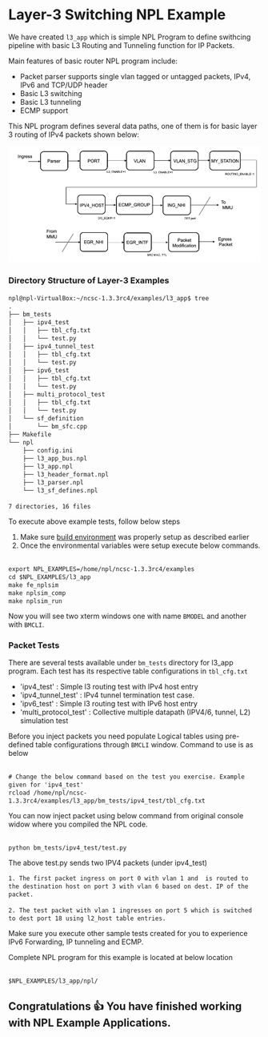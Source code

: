 

# Layer-3 Switching NPL Example

We have created ```l3_app``` which is simple NPL Program  to define swithcing pipeline with basic L3 Routing and Tunneling function for IP Packets. 


Main features of basic router NPL program include:
 - Packet parser supports single vlan tagged or untagged packets, IPv4, IPv6 and TCP/UDP header
 - Basic L3 switching
 - Basic L3 tunneling
 - ECMP support

This NPL program defines several data paths, one of them is for basic layer 3 routing of IPv4 packets shown below:

![Layer-3 Pipeline](/Layer-3/Layer-3.png)

### Directory Structure of Layer-3 Examples

`````
npl@npl-VirtualBox:~/ncsc-1.3.3rc4/examples/l3_app$ tree
.
├── bm_tests
│   ├── ipv4_test
│   │   ├── tbl_cfg.txt
│   │   └── test.py
│   ├── ipv4_tunnel_test
│   │   ├── tbl_cfg.txt
│   │   └── test.py
│   ├── ipv6_test
│   │   ├── tbl_cfg.txt
│   │   └── test.py
│   ├── multi_protocol_test
│   │   ├── tbl_cfg.txt
│   │   └── test.py
│   └── sf_definition
│       └── bm_sfc.cpp
├── Makefile
└── npl
    ├── config.ini
    ├── l3_app_bus.npl
    ├── l3_app.npl
    ├── l3_header_format.npl
    ├── l3_parser.npl
    └── l3_sf_defines.npl

7 directories, 16 files

`````

To execute above example tests, follow below steps

1. Make sure [build environment](https://github.com/nplang/NPL-Tutorials#npl-build-enivronment) was properly setup as described earlier
2. Once the environmental variables were setup execute below commands. 
````

export NPL_EXAMPLES=/home/npl/ncsc-1.3.3rc4/examples
cd $NPL_EXAMPLES/l3_app
make fe_nplsim
make nplsim_comp
make nplsim_run

````

Now you will see two xterm windows one with name ```BMODEL``` and another with ```BMCLI```. 

### Packet Tests

There are several tests available under ```bm_tests``` directory for l3_app program. Each test has its respective table configurations in ```tbl_cfg.txt```

 - 'ipv4_test' : Simple l3 routing test with IPv4 host entry
 - 'ipv4_tunnel_test' : IPv4 tunnel termination test case.
 - 'ipv6_test' : Simple l3 routing test with IPv6 host entry
 - 'multi_protocol_test' : Collective multiple datapath (IPV4/6, tunnel, L2) simulation test


Before you inject packets you need populate Logical tables using pre-defined table configurations through ```BMCLI``` window. Command to use is as below 

````

# Change the below command based on the test you exercise. Example given for 'ipv4_test'
rcload /home/npl/ncsc-1.3.3rc4/examples/l3_app/bm_tests/ipv4_test/tbl_cfg.txt

````

You can now inject packet using below command  from original console widow where you compiled the NPL code. 

````

python bm_tests/ipv4_test/test.py

````

The above test.py sends two IPV4 packets (under ipv4_test)

````
1. The first packet ingress on port 0 with vlan 1 and  is routed to the destination host on port 3 with vlan 6 based on dest. IP of the packet. 

2. The test packet with vlan 1 ingresses on port 5 which is switched to dest port 18 using l2_host table entries. 

`````

Make sure you execute other sample tests created for you to experience IPv6 Forwarding, IP tunneling and ECMP. 

Complete NPL program for this example is located at below location

````

$NPL_EXAMPLES/l3_app/npl/

````

## Congratulations :+1: You have finished working with NPL Example Applications.
